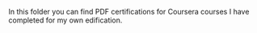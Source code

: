 In this folder you can find PDF certifications for Coursera courses I have completed for my own edification. 
